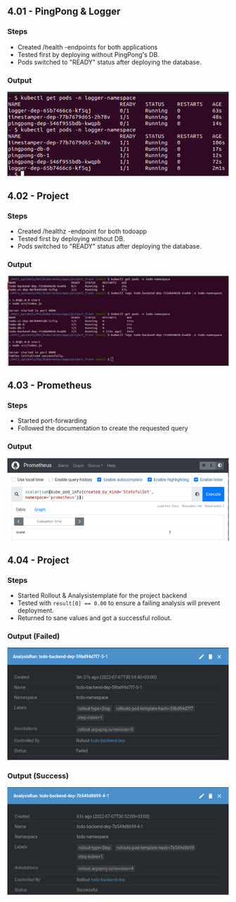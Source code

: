 ## 4.01 - PingPong & Logger

### Steps

- Created /health -endpoints for both applications
- Tested first by deploying without PingPong's DB. 
- Pods switched to "READY" status after deploying the database.

### Output

![program output](output_401.png "Deployment")

## 4.02 - Project

### Steps

- Created /healthz -endpoint for both todoapp
- Tested first by deploying without DB. 
- Pods switched to "READY" status after deploying the database.

### Output

![program output](output_402.png "Deployment")

## 4.03 - Prometheus

### Steps

- Started port-forwarding
- Followed the documentation to create the requested query

### Output

![program output](output_403.png "Deployment")

## 4.04 - Project

### Steps

- Started Rollout & Analysistemplate for the project backend
- Tested with `result[0] == 0.00` to ensure a failing analysis will prevent deployment.
- Returned to sane values and got a successful rollout.

### Output (Failed)

![program output](output_404a.png "Deployment")

### Output (Success)

![program output](output_404b.png "Deployment")